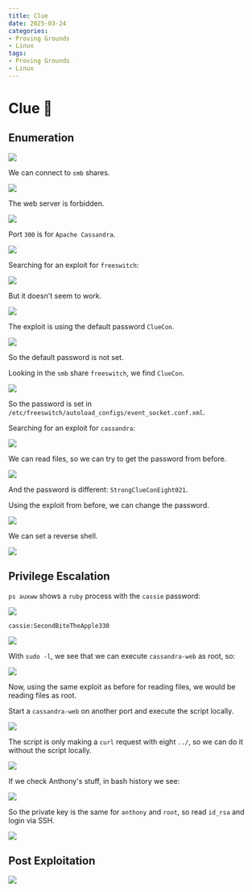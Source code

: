```yaml
---
title: Clue
date: 2025-03-24
categories:
- Proving Grounds
- Linux
tags:
- Proving Grounds
- Linux
---
```


# Clue 🔺
<!-- more -->

## Enumeration

![](../assets/Pasted%20image%2020250324202019.png)

We can connect to `smb` shares.

![](../assets/Pasted%20image%2020250324203323.png)

The web server is forbidden.

![](../assets/Pasted%20image%2020250324203622.png)

Port `300` is for `Apache Cassandra`.

![](../assets/Pasted%20image%2020250324204153.png)

Searching for an exploit for `freeswitch`:

![](../assets/Pasted%20image%2020250324231900.png)

But it doesn't seem to work.

![](../assets/Pasted%20image%2020250324231916.png)

The exploit is using the default password `ClueCon`.

![](../assets/Pasted%20image%2020250324231938.png)

So the default password is not set.

Looking in the `smb` share `freeswitch`, we find `ClueCon`.

![](../assets/Pasted%20image%2020250324232501.png)

So the password is set in `/etc/freeswitch/autoload_configs/event_socket.conf.xml`.

Searching for an exploit for `cassandra`:

![](../assets/Pasted%20image%2020250324232218.png)

We can read files, so we can try to get the password from before.

![](../assets/Pasted%20image%2020250324232542.png)

And the password is different: `StrongClueConEight021`.

Using the exploit from before, we can change the password.

![](../assets/Pasted%20image%2020250324232817.png)

We can set a reverse shell.

![](../assets/Pasted%20image%2020250325001203.png)

## Privilege Escalation

`ps auxww` shows a `ruby` process with the `cassie` password:

![](../assets/Pasted%20image%2020250325005614.png)

`cassie:SecondBiteTheApple330`

![](../assets/Pasted%20image%2020250325005857.png)

With `sudo -l`, we see that we can execute `cassandra-web` as root, so:

![](../assets/Pasted%20image%2020250325013650.png)

Now, using the same exploit as before for reading files, we would be reading files as root.

Start a `cassandra-web` on another port and execute the script locally.

![](../assets/Pasted%20image%2020250325104449.png)

The script is only making a `curl` request with eight `../`, so we can do it without the script locally.

![](../assets/Pasted%20image%2020250325104528.png)

If we check Anthony's stuff, in bash history we see:

![](../assets/Pasted%20image%2020250325111457.png)

So the private key is the same for `anthony` and `root`, so read `id_rsa` and login via SSH.

![](../assets/Pasted%20image%2020250325111432.png)

## Post Exploitation

![](../assets/Pasted%20image%2020250325111529.png)
